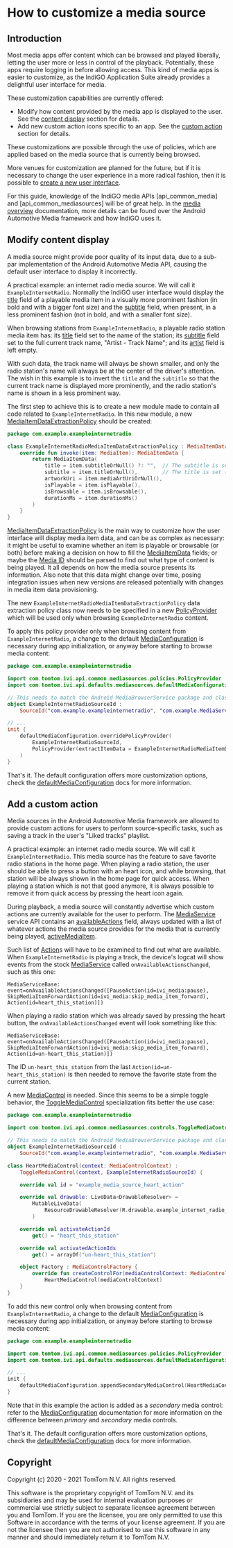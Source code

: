 # How to customize a media source

## Introduction

Most media apps offer content which can be browsed and played liberally, letting the user more or
less in control of the playback. Potentially, these apps require logging in before allowing access.
This kind of media apps is easier to customize, as the IndiGO Application Suite already provides a
delightful user interface for media.

These customization capabilities are currently offered:
- Modify how content provided by the media app is displayed to the user.
  See the [content display](#modify-content-display) section for details.
- Add new custom action icons specific to an app.
  See the [custom action](#add-a-custom-action) section for details.

These customizations are possible through the use of policies, which are applied based on the
media source that is currently being browsed.

More venues for customization are planned for the future, but if it is necessary to change the user
experience in a more radical fashion, then it is possible to [create a new user interface](how-to-customize-a-media-source.md).

For this guide, knowledge of the IndiGO media APIs [api_common_media] and [api_common_mediasources]
will be of great help. In the [media overview](media-domain.md) documentation, more details can be
found over the Android Automotive Media framework and how IndiGO uses it.

## Modify content display

A media source might provide poor quality of its input data, due to a sub-par implementation of the
Android Automotive Media API, causing the default user interface to display it incorrectly.

A practical example: an internet radio media source. We will call it `ExampleInternetRadio`.
Normally the IndiGO user interface would display the [title](com.tomtom.ivi.api.common.media.titleOrNull)
field of a playable media item in a visually more prominent fashion (in bold and with a bigger font
size) and the [subtitle](com.tomtom.ivi.api.common.media.subtitleOrNull) field, when present, in a
less prominent fashion (not in bold, and with a smaller font size).

When browsing stations from `ExampleInternetRadio`, a playable radio station media item has: its
[title](com.tomtom.ivi.api.common.media.titleOrNull) field set to the name of the station; its
[subtitle](com.tomtom.ivi.api.common.media.subtitleOrNull) field set to the full current track name,
"Artist - Track Name"; and its [artist](com.tomtom.ivi.api.common.media.artistOrNull) field is left
empty.

With such data, the track name will always be shown smaller, and only the radio station's name will
always be at the center of the driver's attention. 
The wish in this example is to invert the `title` and the `subtitle` so that the current track name
is displayed more prominently, and the radio station's name is shown in a less prominent way.

The first step to achieve this is to create a new module made to contain all code related to
`ExampleInternetRadio`.
In this new module, a new [MediaItemDataExtractionPolicy](com.tomtom.ivi.api.common.mediasources.policies.MediaItemDataExtractionPolicy)
should be created:

```kotlin
package com.example.exampleinternetradio

class ExampleInternetRadioMediaItemDataExtractionPolicy : MediaItemDataExtractionPolicy {
    override fun invoke(item: MediaItem): MediaItemData {
        return MediaItemData(
            title = item.subtitleOrNull() ?: "",  // The subtitle is set to the title field.
            subtitle = item.titleOrNull(),        // The title is set to the subtitle field.
            artworkUri = item.mediaArtUriOrNull(),
            isPlayable = item.isPlayable(),
            isBrowsable = item.isBrowsable(),
            durationMs = item.durationMs()
        )
    }
}
```

[MediaItemDataExtractionPolicy](com.tomtom.ivi.api.common.mediasources.policies.MediaItemDataExtractionPolicy)
is the main way to customize how the user interface will display media item data, and can be as
complex as necessary: it might be useful to examine whether an item is playable or browsable (or
both) before making a decision on how to fill the [MediaItemData](com.tomtom.ivi.api.common.mediasources.MediaItemData)
fields; or maybe the [Media ID](com.tomtom.ivi.api.common.media.mediaId) should be parsed to find
out what type of content is being played. It all depends on how the media source presents its
information. Also note that this data might change over time, posing integration issues when new
versions are released potentially with changes in media item data provisioning.

The new `ExampleInternetRadioMediaItemDataExtractionPolicy` data extraction policy class now needs
to be specified in a new [PolicyProvider](com.tomtom.ivi.api.common.mediasources.policies.PolicyProvider)
which will be used only when browsing `ExampleInternetRadio` content.

To apply this policy provider only when browsing content from `ExampleInternetRadio`, a change to
the default [MediaConfiguration](com.tomtom.ivi.api.common.mediasources.MediaConfiguration) is
necessary during app initialization, or anyway before starting to browse media content:

```kotlin
package com.example.exampleinternetradio

import com.tomtom.ivi.api.common.mediasources.policies.PolicyProvider
import com.tomtom.ivi.api.defaults.mediasources.defaultMediaConfiguration

// This needs to match the Android MediaBrowserService package and class name of the media source.
object ExampleInternetRadioSourceId :
    SourceId("com.example.exampleinternetradio", "com.example.MediaService")

// ...
init {
    defaultMediaConfiguration.overridePolicyProvider(
        ExampleInternetRadioSourceId,
        PolicyProvider(extractItemData = ExampleInternetRadioMediaItemDataExtractionPolicy())
    )
}
```

That's it. The default configuration offers more customization options, check the
[defaultMediaConfiguration](com.tomtom.ivi.api.defaults.mediasources.defaultMediaConfiguration) docs
for more information.

## Add a custom action

Media sources in the Android Automotive Media framework are allowed to provide custom actions for
users to perform source-specific tasks, such as saving a track in the user's "Liked tracks"
playlist.

A practical example: an internet radio media source. We will call it `ExampleInternetRadio`.
This media source has the feature to save favorite radio stations in the home page. When playing a
radio station, the user should be able to press a button with an heart icon, and while browsing,
that station will be always shown in the home page for quick access. When playing a station which is
not that good anymore, it is always possible to remove it from quick access by pressing the heart
icon again.

During playback, a media source will constantly advertise which custom actions are currently
available for the user to perform. The [MediaService](com.tomtom.ivi.core.serviceapi.media.MediaService)
service API contains an [availableActions](com.tomtom.ivi.core.serviceapi.media.MediaService.availableActions)
field, always updated with a list of whatever actions the media source provides for the media that
is currently being played, [activeMediaItem](com.tomtom.ivi.core.serviceapi.media.MediaService.activeMediaItem).

Such list of [Action](com.tomtom.ivi.api.common.media.actions.Action)s will have to be examined to
find out what are available.
When `ExampleInternetRadio` is playing a track, the device's logcat will show events from the stock
[MediaService](com.tomtom.ivi.core.serviceapi.media.MediaService) called `onAvailableActionsChanged`,
such as this one:

```
MediaServiceBase: event=onAvailableActionsChanged([PauseAction(id=ivi_media:pause), SkipMediaItemForwardAction(id=ivi_media:skip_media_item_forward), Action(id=heart_this_station)])
```

When playing a radio station which was already saved by pressing the heart button, the
`onAvailableActionsChanged` event will look something like this:

```
MediaServiceBase: event=onAvailableActionsChanged([PauseAction(id=ivi_media:pause), SkipMediaItemForwardAction(id=ivi_media:skip_media_item_forward), Action(id=un-heart_this_station)])
```

The ID `un-heart_this_station` from the last `Action(id=un-heart_this_station)` is then needed to
remove the favorite state from the current station.

A new [MediaControl](com.tomtom.ivi.api.common.mediasources.controls.MediaControl) is needed. Since
this seems to be a simple toggle behavior, the [ToggleMediaControl](com.tomtom.ivi.api.common.mediasources.controls.ToggleMediaControl)
specialization fits better the use case:

```kotlin
package com.example.exampleinternetradio

import com.tomtom.ivi.api.common.mediasources.controls.ToggleMediaControl

// This needs to match the Android MediaBrowserService package and class name of the media source.
object ExampleInternetRadioSourceId :
    SourceId("com.example.exampleinternetradio", "com.example.MediaService")

class HeartMediaControl(context: MediaControlContext) :
    ToggleMediaControl(context, ExampleInternetRadioSourceId) {

    override val id = "example_media_source_heart_action"

    override val drawable: LiveData<DrawableResolver> =
        MutableLiveData(
            ResourceDrawableResolver(R.drawable.example_internet_radio_heart_icon)
        )

    override val activateActionId
        get() = "heart_this_station"

    override val activatedActionIds
        get() = arrayOf("un-heart_this_station")

    object Factory : MediaControlFactory {
        override fun createControlFor(mediaControlContext: MediaControlContext) =
            HeartMediaControl(mediaControlContext)
    }
}
```

To add this new control only when browsing content from `ExampleInternetRadio`, a change to the default
[MediaConfiguration](com.tomtom.ivi.api.common.mediasources.MediaConfiguration) is necessary during
app initialization, or anyway before starting to browse media content:

```kotlin
package com.example.exampleinternetradio

import com.tomtom.ivi.api.common.mediasources.policies.PolicyProvider
import com.tomtom.ivi.api.defaults.mediasources.defaultMediaConfiguration

// ...
init {
    defaultMediaConfiguration.appendSecondaryMediaControl(HeartMediaControl.Factory)
}
```

Note that in this example the action is added as a _secondary_ media control: refer to the
[MediaConfiguration](com.tomtom.ivi.api.common.mediasources.MediaConfiguration) documentation for
more information on the difference between _primary_ and _secondary_ media controls.

That's it. The default configuration offers more customization options, check the
[defaultMediaConfiguration](com.tomtom.ivi.api.defaults.mediasources.defaultMediaConfiguration) docs
for more information.

## Copyright

Copyright (c) 2020 - 2021 TomTom N.V. All rights reserved.

This software is the proprietary copyright of TomTom N.V. and its subsidiaries and may be used for
internal evaluation purposes or commercial use strictly subject to separate licensee agreement
between you and TomTom. If you are the licensee, you are only permitted to use this Software in
accordance with the terms of your license agreement. If you are not the licensee then you are not
authorised to use this software in any manner and should immediately return it to TomTom N.V.
